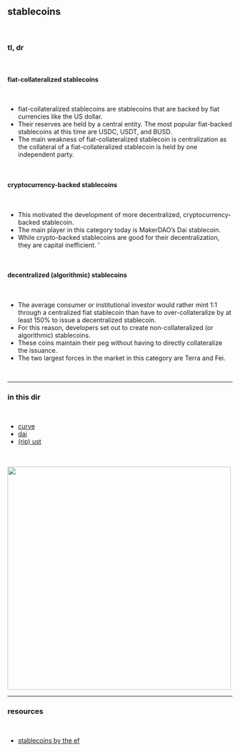 ## stablecoins

<br>


### tl, dr

<br>

#### fiat-collateralized stablecoins 

<br>

* fiat-collateralized stablecoins are stablecoins that are backed by fiat currencies like the US dollar. 
* Their reserves are held by a central entity. The most popular fiat-backed stablecoins at this time are USDC, USDT, and BUSD. 
* The main weakness of fiat-collateralized stablecoin is centralization as the collateral of a fiat-collateralized stablecoin is held by one independent party.

<br>

#### cryptocurrency-backed stablecoins

<br>

*  This motivated the development of more decentralized, cryptocurrency-backed stablecoin. 
*  The main player in this category today is MakerDAO’s Dai stablecoin.
*  While crypto-backed stablecoins are good for their decentralization, they are capital inefficient. '

<br>

#### decentralized (algorithmic) stablecoins

<br>

*  The average consumer or institutional investor would rather mint 1:1 through a centralized fiat stablecoin than have to over-collateralize by at least 150% to issue a decentralized stablecoin. 
*  For this reason, developers set out to create non-collateralized (or algorithmic) stablecoins. 
*  These coins maintain their peg without having to directly collateralize the issuance. 
*  The two largest forces in the market in this category are Terra and Fei.

<br>

---

### in this dir

<br>

* [curve](Curve.md)
* [dai](DAI.md)
* [(rip) ust](UST.md)


<br>

<br>

<img width="500" src="https://user-images.githubusercontent.com/1130416/194648266-bb67eca3-dc70-4321-b9d6-25246b4156af.png">


<br>

---

### resources

<br>

* [stablecoins by the ef](https://ethereum.org/en/stablecoins/)

